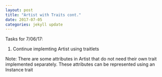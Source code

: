 ```yaml
---
layout: post
title: "Artist with Traits cont."
date: 2017-07-05
categories: jekyll update
---
```


Tasks for 7/06/17:
1. Continue implemting Artist using traitlets

Note: There are some attributes in Artist that do not need their own
trait implemented separately. These attributes can be represented using an
Instance trait

